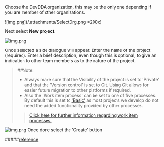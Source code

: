 Choose the DevDDA organization, this may be the only one depending if you are member of other organizations.

![img.png](/.attachments/SelectOrg.png =200x)

Next select **New project**.

![img.png](/.attachments/NewProject.png)

Once selected a side dialogue will appear. Enter the name of the project (required). Enter a brief description, even though this is optional, to give an indication to other team members as to the nature of the project.

> ##Note:
>  - Always make sure that the Visibility of the project is set to 'Private' and that the 'Version control' is set to Git. Using Git allows for easier future migration to other platforms if required.
>  - Also the 'Work item process' can be set to one of five processes. By default this is set to ['Basic'](https://docs.microsoft.com/en-us/azure/devops/boards/work-items/guidance/choose-process?view=azure-devops&tabs=basic-process#basic-agile-scrum-and-cmmi) as most projects we develop do not need the added functionality provided by other processes.
>
>> [Click here for further information regarding work item processes.](https://docs.microsoft.com/en-us/azure/devops/boards/work-items/guidance/choose-process?view=azure-devops&tabs=basic-process#basic-agile-scrum-and-cmmi)


![img.png](/.attachments/CreateNewPrj.png)
Once done select the 'Create' button


#####[reference](https://docs.microsoft.com/en-us/azure/devops/organizations/projects/create-project?view=azure-devops&tabs=preview-page)
